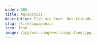 ```yaml
---
order: 200
title: Aquaponics
description: Fish are food. Not friends.
slug: /life/aquaponics
icon: fish
image: /jpg/wei-zang/wei-zangs-food.jpg
---
```

